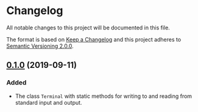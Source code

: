 # Changelog
All notable changes to this project will be documented in this file.

The format is based on [Keep a Changelog][1] and this project adheres to 
[Semantic Versioning 2.0.0][2].

## [0.1.0][3] (2019-09-11)
### Added
* The class `Terminal` with static methods for writing to and reading from 
standard input and output.


[1]: https://keepachangelog.com/en/1.0.0/
[2]: https://semver.org/
[3]: https://github.com/olivertwistor/java-tui/releases/tag/v0.1.0

